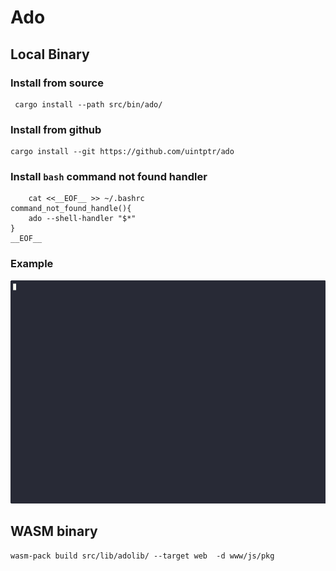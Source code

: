 # Ado


## Local Binary
### Install from source

```
 cargo install --path src/bin/ado/
```

### Install from github

```
cargo install --git https://github.com/uintptr/ado
```

### Install `bash` command not found handler

```
    cat <<__EOF__ >> ~/.bashrc
command_not_found_handle(){
    ado --shell-handler "$*"
}
__EOF__

```

### Example

 ![Alt Text](documentation/ado.gif)


## WASM binary

```
wasm-pack build src/lib/adolib/ --target web  -d www/js/pkg
```